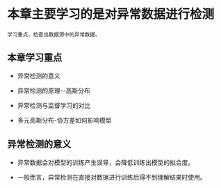 # 本章主要学习的是对异常数据进行检测

    学习重点，检查出数据源中的异常数据。
    
    
 ## 本章学习重点
 
  * 异常检测的意义
  
  * 异常检测的原理--高斯分布
  
  * 异常检测与监督学习的对比
  
  * 多元高斯分布-协方差如何影响模型
  
  
  
 
## 异常检测的意义

  * 异常数据会对模型的训练产生误导，会降低训练出模型的拟合度。
  
  * 一般而言，异常检测在直接对数据进行训练后得不到理解结果时使用。
  
  
  
  
  
    
